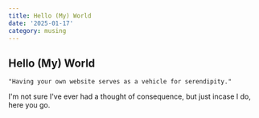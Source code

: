 ```yaml
---
title: Hello (My) World
date: '2025-01-17'
category: musing
---
```


## Hello (My) World

    "Having your own website serves as a vehicle for serendipity."

I'm not sure I've ever had a thought of consequence, but just incase I do, here you go.
